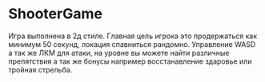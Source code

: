 # ShooterGame
Игра выполнена в 2д стиле. Главная цель игрока это продержаться как минимум 50 секунд, локация спавниться рандомно.
Управление WASD а так же ЛКМ для атаки, на уровне вы можете найти различные препятствия а так же бонусы например восстанавление здаровье или
тройная стрельба.
